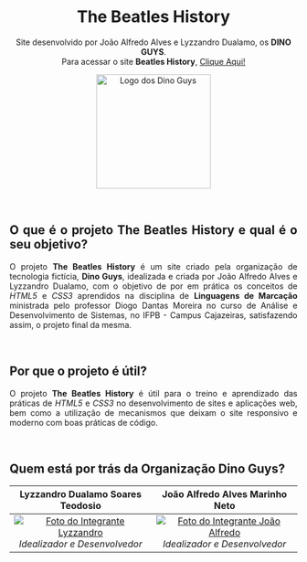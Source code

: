 <h1 align="center">The Beatles History</h1>

<div align="center">
  <p>Site desenvolvido por João Alfredo Alves e Lyzzandro Dualamo, os <strong>DINO GUYS</strong>. <br> Para acessar o site <strong>Beatles History</strong>, <a href="https://the-beatles-history.github.io/">Clique Aqui!</a>
 </p>
</div>

<div align="center">
 <a href="https://github.com/The-Beatles-History" display="block">
  <img src="https://avatars.githubusercontent.com/u/102839918?s=200&v=4" alt="Logo dos Dino Guys" style= "width: 200px; height: 200px"/>
 </a>
</div>

&nbsp;

<div align="justify">

## O que é o projeto The Beatles History e qual é o seu objetivo?

O projeto **The Beatles History** é um site criado pela organização de tecnologia fictícia, **Dino Guys**, idealizada e criada por João Alfredo Alves e Lyzzandro Dualamo, com o objetivo de por em prática os conceitos de *HTML5* e *CSS3* aprendidos na disciplina de **Linguagens de Marcação** ministrada pelo professor Diogo Dantas Moreira no curso de Análise e Desenvolvimento de Sistemas, no IFPB - Campus Cajazeiras, satisfazendo assim, o projeto final da mesma.

&nbsp;

## Por que o projeto é útil?

O projeto **The Beatles History** é útil para o treino e aprendizado das práticas de *HTML5* e *CSS3* no desenvolvimento de sites e aplicações web, bem como a utilização de mecanismos que deixam o site responsivo e moderno com boas práticas de código.

&nbsp;

## Quem está por trás da Organização Dino Guys?

Lyzzandro Dualamo Soares Teodosio | João Alfredo Alves Marinho Neto
:------: | :------:
[![Foto do Integrante Lyzzandro](https://avatars.githubusercontent.com/u/59299120?v=4)](https://github.com/lyzzandro) *Idealizador e Desenvolvedor* | [![Foto do Integrante João Alfredo](https://avatars.githubusercontent.com/u/68473607?v=4)](https://github.com/JoaoAlfredoAlves) *Idealizador e Desenvolvedor*
 
</div>
